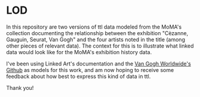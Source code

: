 # LOD

In this repository are two versions of ttl data modeled from the MoMA's collection documenting the relationship between the exhibition "Cèzanne, Gauguin, Seurat, Van Gogh" and the four artists noted in the title (among other pieces of relevant data). The context for this is to illustrate what linked data would look like for the MoMA's exhibition history data. 

I've been using Linked Art's documentation and the [Van Gogh Worldwide's Github](https://github.com/vangoghworldwide/linkedart) as models for this work, and am now hoping to receive some feedback about how best to express this kind of data in ttl.

Thank you!

